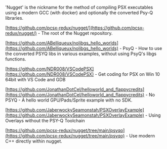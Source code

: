 'Nugget' is the nickname for the method of compiling PSX executables using a modern GCC (with docker) and optionally the converted Psy-Q libraries.

[https://github.com/pcsx-redux/nugget/](https://github.com/pcsx-redux/nugget/) - The root of the Nugget repository.  

[https://github.com/ABelliqueux/nolibgs_hello_worlds](https://github.com/ABelliqueux/nolibgs_hello_worlds) - PsyQ - How to use the converted PSYQ libs in various examples, without using PsyQ's libgs functions.  

[https://github.com/NDR008/VSCodePSX](https://github.com/NDR008/VSCodePSX) - Get coding for PSX on Win 10 64bit with VS Code and GDB

[https://github.com/JonathanDotCel/helloworld_and_flappycredits](https://github.com/JonathanDotCel/helloworld_and_flappycredits) - No PSYQ - A hello world GPU/Pads/Sprite example with no SDK.  

[https://github.com/JaberwockySeamonstah/PSXOverlayExample](https://github.com/JaberwockySeamonstah/PSXOverlayExample) - Using Overlays without the PSY-Q Toolchain  

[https://github.com/pcsx-redux/nugget/tree/main/psyqo](https://github.com/pcsx-redux/nugget/tree/main/psyqo) - Use modern C++ directly within nugget.
